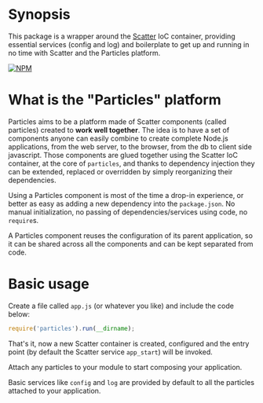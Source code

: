 # Synopsis

This package is a wrapper around the [Scatter](https://github.com/mariocasciaro/scatter) IoC container,
providing essential services (config and log) and boilerplate to get up and running in no time with Scatter and the
Particles platform.

[![NPM](https://nodei.co/npm/particles.png?downloads=true)](https://nodei.co/npm/particles/)

# What is the "Particles" platform

Particles aims to be a platform made of Scatter components (called particles) created to **work well together**.
The idea is to have a set of components anyone can easily combine to create complete Node.js applications, from the
web server, to the browser, from the db to client side javascript.
Those components are glued together using the Scatter IoC container, at the core of `particles`, and thanks
to dependency injection they can be extended, replaced or overridden by simply reorganizing their dependencies.

Using a Particles component is most of the time a drop-in experience, or better as easy as adding a new dependency into
the `package.json`. No manual initialization, no passing of dependencies/services using code, no `require`s.

A Particles component reuses the configuration of its parent application, so it can be shared across all the components
and can be kept separated from code.


# Basic usage

Create a file called `app.js` (or whatever you like) and include the code below:

```javascript
require('particles').run(__dirname);
```

That's it, now a new Scatter container is created, configured and the entry point (by default the Scatter service `app_start`)
will be invoked.

Attach any particles to your module to start composing your application.

Basic services like `config` and `log` are provided by default to all the particles attached to your application.

